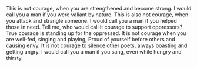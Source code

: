 This is not courage, when you are strengthened and become strong.
I would call you a man if you were valiant by nature.
This is also not courage, when you attack and strangle someone.
I would call you a man if you helped those in need.
Tell me, who would call it courage to support oppressors?
True courage is standing up for the oppressed.
It is not courage when you are well-fed, singing and playing,
Proud of yourself before others and causing envy.
It is not courage to silence other poets, always boasting and getting angry.
I would call you a man if you sang, even while hungry and thirsty.
